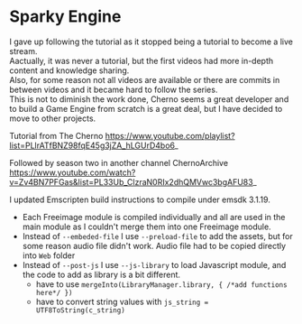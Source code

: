 # Sparky Engine

I gave up following the tutorial as it stopped being a tutorial to become a live stream.  
Aactually, it was never a tutorial, but the first videos had more in-depth content and knowledge sharing.  
Also, for some reason not all videos are available or there are commits in between videos and it became hard to follow the series.  
This is not to diminish the work done, Cherno seems a great developer and to build a Game Engine from scratch is a great deal, but I have decided to move to other projects.

Tutorial from The Cherno https://www.youtube.com/playlist?list=PLlrATfBNZ98fqE45g3jZA_hLGUrD4bo6_  

Followed by season two in another channel ChernoArchive https://www.youtube.com/watch?v=Zv4BN7PFGas&list=PL33Ub_ClzraN0RIx2dhQMVwc3bgAFU83_  

I updated Emscripten build instructions to compile under emsdk 3.1.19.  
- Each Freeimage module is compiled individually and all are used in the main module as I couldn't merge them into one Freeimage module.  
- Instead of `--embeded-file` I use `--preload-file` to add the assets, but for some reason audio file didn't work. Audio file had to be copied directly into `Web` folder
- Instead of `--post-js` I use `--js-library` to load Javascript module, and the code to add as library is a bit different. 
  - have to use `mergeInto(LibraryManager.library, { /*add functions here*/ })`
  - have to convert string values with `js_string = UTF8ToString(c_string)`